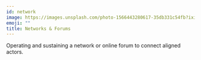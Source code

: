 ```yaml
---
id: network
image: https://images.unsplash.com/photo-1566443280617-35db331c54fb?ixid=MnwxMjA3fDB8MHxzZWFyY2h8N3x8bmV0d29ya3xlbnwwfHwwfHw%3D&ixlib=rb-1.2.1&auto=format&fit=crop&w=800&q=60
emoji: ""
title: Networks & Forums
---
```


Operating and sustaining a network or online forum to connect aligned actors.
